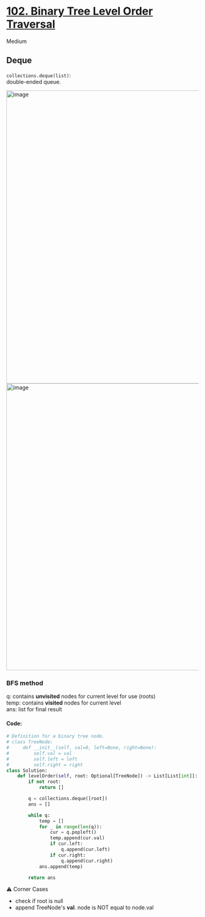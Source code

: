 # [102. Binary Tree Level Order Traversal](https://leetcode.com/problems/binary-tree-level-order-traversal/description/?envType=study-plan-v2&envId=top-interview-150)

Medium

## Deque
`collections.deque(list)`:\
double-ended queue.

<img width="766" alt="image" src="https://github.com/user-attachments/assets/b4212b7c-5167-427f-9baf-05ce3d7a8b60" />
<img width="750" alt="image" src="https://github.com/user-attachments/assets/35a33cfc-ba64-4b6f-a729-423ee20883f4" />


### BFS method
q: contains **unvisited** nodes for current level for use (roots)\
temp: contains **visited** nodes for current level\
ans: list for final result

#### Code:
```python
# Definition for a binary tree node.
# class TreeNode:
#     def __init__(self, val=0, left=None, right=None):
#         self.val = val
#         self.left = left
#         self.right = right
class Solution:
    def levelOrder(self, root: Optional[TreeNode]) -> List[List[int]]:
        if not root:
            return []

        q = collections.deque([root])
        ans = []

        while q:
            temp = []
            for _ in range(len(q)):
                cur = q.popleft()
                temp.append(cur.val)
                if cur.left:
                    q.append(cur.left)
                if cur.right:
                    q.append(cur.right)
            ans.append(temp)

        return ans
```

:warning: Corner Cases
- check if root is null
- append TreeNode's **val**. node is NOT equal to node.val
